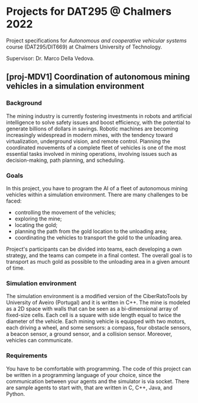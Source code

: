 # Projects for DAT295 @ Chalmers 2022

Project specifications for *Autonomous and cooperative vehicular systems* course (DAT295/DIT669) at Chalmers University of Technology.

Supervisor: Dr. Marco Della Vedova.

## [proj-MDV1] Coordination of autonomous mining vehicles in a simulation environment

### Background
The mining industry is currently fostering investments in robots and artificial intelligence to solve safety issues and boost efficiency, with the potential to generate billions of dollars in savings.
Robotic machines are becoming increasingly widespread in modern mines, with the tendency toward virtualization, underground vision, and remote control.
Planning the coordinated movements of a complete fleet of vehicles is one of the most essential tasks involved in mining operations, involving issues such as decision-making, path planning, and scheduling.

### Goals
In this project, you have to program the AI of a fleet of autonomous mining vehicles within a simulation environment.
There are many challenges to be faced:
- controlling the movement of the vehicles;
- exploring the mine;
- locating the gold;
- planning the path from the gold location to the unloading area;
- coordinating the vehicles to transport the gold to the unloading area.

Project's participants can be divided into teams, each developing a own strategy, and the teams can compete in a final contest.
The overall goal is to transport as much gold as possible to the unloading area in a given amount of time.

### Simulation environment
The simulation environment is a modified version of the CiberRatoTools by University of Aveiro (Portugal) and it is written in C++.
The mine is modeled as a 2D space with walls that can be seen as a bi-dimensional array of fixed-size cells. Each cell is a square with side length equal to twice the diameter of the vehicle.
Each mining vehicle is equipped with two motors, each driving a wheel, and some sensors: a compass, four obstacle sensors, a beacon sensor, a ground sensor, and a collision sensor. Moreover, vehicles can communicate.

### Requirements
You have to be comfortable with programming.
The code of this project can be written in a programming language of your choice, since the communication between your agents and the simulator is via socket.
There are sample agents to start with, that are written in C, C++, Java, and Python.